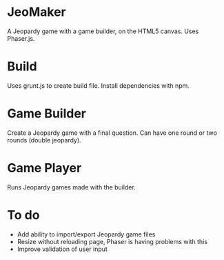 # JeoMaker
A Jeopardy game with a game builder, on the HTML5 canvas. Uses Phaser.js.

# Build
Uses grunt.js to create build file. Install dependencies with npm.

# Game Builder
Create a Jeopardy game with a final question. Can have one round or two rounds (double jeopardy).

# Game Player
Runs Jeopardy games made with the builder.

# To do
- Add ability to import/export Jeopardy game files
- Resize without reloading page, Phaser is having problems with this
- Improve validation of user input
